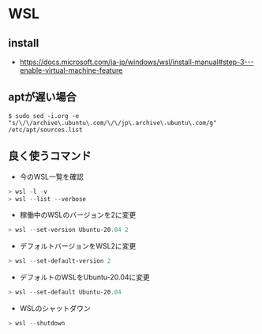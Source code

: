 # WSL

## install

- https://docs.microsoft.com/ja-jp/windows/wsl/install-manual#step-3---enable-virtual-machine-feature

## aptが遅い場合

```
$ sudo sed -i.org -e "s/\/\/archive\.ubuntu\.com/\/\/jp\.archive\.ubuntu\.com/g" /etc/apt/sources.list
```

## 良く使うコマンド

- 今のWSL一覧を確認
```powershell
> wsl -l -v
> wsl --list --verbose
```

- 稼働中のWSLのバージョンを2に変更
```powershell
> wsl --set-version Ubuntu-20.04 2
```

- デフォルトバージョンをWSL2に変更
```powershell
> wsl --set-default-version 2
```

- デフォルトのWSLをUbuntu-20.04に変更
```powershell
> wsl --set-default Ubuntu-20.04
```

- WSLのシャットダウン
```powershell
> wsl --shutdown
```
